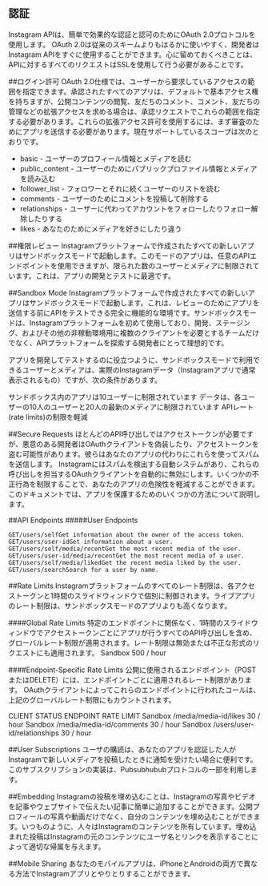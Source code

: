 ## 認証
Instagram APIは、簡単で効果的な認証と認可のためにOAuth 2.0プロトコルを使用します。 OAuth 2.0は従来のスキームよりもはるかに使いやすく、開発者はInstagram APIをすぐに使用することができます。心に留めておくべきことは、APIに対するすべてのリクエストはSSLを使用して行う必要があることです。

##ログイン許可
OAuth 2.0仕様では、ユーザーから要求しているアクセスの範囲を指定できます。承認されたすべてのアプリは、デフォルトで基本アクセス権を持ちますが、公開コンテンツの閲覧、友だちのコメント、コメント、友だちの管理などの拡張アクセスを求める場合は、承認リクエストでこれらの範囲を指定する必要があります。これらの拡張アクセス許可を使用するには、まず審査のためにアプリを送信する必要があります。現在サポートしているスコープは次のとおりです。

- basic  - ユーザーのプロフィール情報とメディアを読む
- public_content  - ユーザーのためにパブリックプロファイル情報とメディアを読み込む
- follower_list  - フォロワーとそれに続くユーザーのリストを読む
- comments - ユーザーのためにコメントを投稿して削除する
- relationships - ユーザーに代わってアカウントをフォローしたりフォロー解除したりする
- likes - あなたのためにメディアを好きにしたり違う

##権限レビュー
Instagramプラットフォームで作成されたすべての新しいアプリはサンドボックスモードで起動します。このモードのアプリは、任意のAPIエンドポイントを使用できますが、限られた数のユーザーとメディアに制限されています。これは、アプリの開発とテストに最適です。

##Sandbox Mode
Instagramプラットフォームで作成されたすべての新しいアプリはサンドボックスモードで起動します。これは、レビューのためにアプリを送信する前にAPIをテストできる完全に機能的な環境です。サンドボックスモードは、Instagramプラットフォームを初めて使用しており、開発、ステージング、およびその他の非稼動環境用に複数のクライアントを必要とするチームだけでなく、APIプラットフォームを探索する開発者にとって理想的です。

アプリを開発してテストするのに役立つように、サンドボックスモードで利用できるユーザーとメディアは、実際のInstagramデータ（Instagramアプリで通常表示されるもの）ですが、次の条件があります。

サンドボックス内のアプリは10ユーザーに制限されています
データは、各ユーザーの10人のユーザーと20人の最新のメディアに制限されています
APIレート(rate limits)の制限を軽減

##Secure Requests
ほとんどのAPI呼び出しではアクセストークンが必要ですが、悪意のある開発者はOAuthクライアントを偽装したり、アクセストークンを盗む可能性があります。彼らはあなたのアプリの代わりにこれらを使ってスパムを送信します。 Instagramにはスパムを検出する自動システムがあり、これらの呼び出しを担当するOAuthクライアントを自動的に無効にします。いくつかの不正行為を制限することで、あなたのアプリの危険性を軽減することができます。このドキュメントでは、アプリを保護するためのいくつかの方法について説明します。

##API Endpoints
#####User Endpoints
```
GET/users/selfGet information about the owner of the access token.
GET/users/user-idGet information about a user.
GET/users/self/media/recentGet the most recent media of the user.
GET/users/user-id/media/recentGet the most recent media of a user.
GET/users/self/media/likedGet the recent media liked by the user.
GET/users/searchSearch for a user by name.
```
##Rate Limits
Instagramプラットフォームのすべてのレート制限は、各アクセストークンと1時間のスライドウィンドウで個別に制御されます。ライブアプリのレート制限は、サンドボックスモードのアプリよりも高くなります。

####Global Rate Limits
特定のエンドポイントに関係なく、1時間のスライドウィンドウでアクセストークンごとにアプリが行うすべてのAPI呼び出しを含め、グローバルレート制限が適用されます。レート制限は無効または不正な形式のリクエストにも適用されます。
Sandbox	500 / hour

####Endpoint-Specific Rate Limits
公開に使用されるエンドポイント（POSTまたはDELETE）には、エンドポイントごとに適用されるレート制限があります。 OAuthクライアントによってこれらのエンドポイントに行われたコールは、上記のグローバルレート制限にもカウントされます。

CLIENT STATUS	ENDPOINT	RATE LIMIT
Sandbox	/media/media-id/likes	30 / hour
Sandbox	/media/media-id/comments	30 / hour
Sandbox	/users/user-id/relationships	30 / hour

##User Subscriptions
ユーザの購読は、あなたのアプリを認証した人がInstagramで新しいメディアを投稿したときに通知を受けたい場合に便利です。このサブスクリプションの実装は、Pubsubhububプロトコルの一部を利用します。

##Embedding
Instagramの投稿を埋め込むことは、Instagramの写真やビデオを記事やウェブサイトで伝えたい記事に簡単に追加することができます。公開プロフィールの写真や動画だけでなく、自分のコンテンツを埋め込むことができます。いつものように、人々はInstagramのコンテンツを所有しています。埋め込まれた投稿はInstagramの元のコンテンツにユーザ名とリンクを表示することによって適切な帰属を与えます。

##Mobile Sharing
あなたのモバイルアプリは、iPhoneとAndroidの両方で異なる方法でInstagramアプリとやりとりすることができます。
